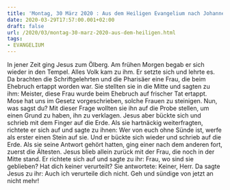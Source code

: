 ```yaml
---
title: 'Montag, 30 März 2020 : Aus dem Heiligen Evangelium nach Johannes - Joh 8,1-11.'
date: 2020-03-29T17:57:00.001+02:00
draft: false
url: /2020/03/montag-30-marz-2020-aus-dem-heiligen.html
tags: 
- EVANGELIUM
---
```


In jener Zeit ging Jesus zum Ölberg. Am frühen Morgen begab er sich wieder in den Tempel. Alles Volk kam zu ihm. Er setzte sich und lehrte es. Da brachten die Schriftgelehrten und die Pharisäer eine Frau, die beim Ehebruch ertappt worden war. Sie stellten sie in die Mitte und sagten zu ihm: Meister, diese Frau wurde beim Ehebruch auf frischer Tat ertappt. Mose hat uns im Gesetz vorgeschrieben, solche Frauen zu steinigen. Nun, was sagst du? Mit dieser Frage wollten sie ihn auf die Probe stellen, um einen Grund zu haben, ihn zu verklagen. Jesus aber bückte sich und schrieb mit dem Finger auf die Erde. Als sie hartnäckig weiterfragten, richtete er sich auf und sagte zu ihnen: Wer von euch ohne Sünde ist, werfe als erster einen Stein auf sie. Und er bückte sich wieder und schrieb auf die Erde. Als sie seine Antwort gehört hatten, ging einer nach dem anderen fort, zuerst die Ältesten. Jesus blieb allein zurück mit der Frau, die noch in der Mitte stand. Er richtete sich auf und sagte zu ihr: Frau, wo sind sie geblieben? Hat dich keiner verurteilt? Sie antwortete: Keiner, Herr. Da sagte Jesus zu ihr: Auch ich verurteile dich nicht. Geh und sündige von jetzt an nicht mehr!